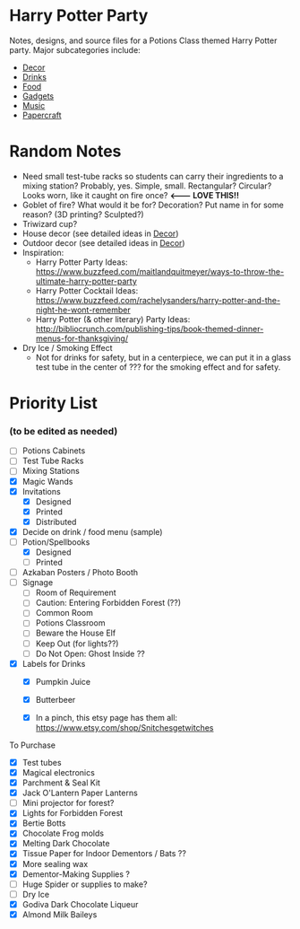 # Harry Potter Party

Notes, designs, and source files for a Potions Class themed Harry Potter party. Major subcategories include:

- [Decor](,Decor)
- [Drinks](./Drinks/)
- [Food](Food.md)
- [Gadgets](./Gadgets/)
- [Music](Music.md)
- [Papercraft](./Papercraft/)

# Random Notes

- Need small test-tube racks so students can carry their ingredients to a mixing station? Probably, yes. Simple, small. Rectangular? Circular? Looks worn, like it caught on fire once?  **<--- LOVE THIS!!** 
- Goblet of fire? What would it be for? Decoration? Put name in for some reason?  (3D printing? Sculpted?)
- Triwizard cup?
- House decor (see detailed ideas in [Decor](,Decor))
- Outdoor decor (see detailed ideas in [Decor](,Decor))
- Inspiration: 
    - Harry Potter Party Ideas: https://www.buzzfeed.com/maitlandquitmeyer/ways-to-throw-the-ultimate-harry-potter-party
    - Harry Potter Cocktail Ideas: https://www.buzzfeed.com/rachelysanders/harry-potter-and-the-night-he-wont-remember
    - Harry Potter (& other literary) Party Ideas: http://bibliocrunch.com/publishing-tips/book-themed-dinner-menus-for-thanksgiving/
- Dry Ice / Smoking Effect
    - Not for drinks for safety, but in a centerpiece, we can put it in a glass test tube in the center of ??? for the smoking effect and for safety.



# Priority List 

### (to be edited as needed) 

- [ ] Potions Cabinets
- [ ] Test Tube Racks
- [ ] Mixing Stations
- [x] Magic Wands
- [x] Invitations
  - [x] Designed
  - [x] Printed
  - [x] Distributed
- [x] Decide on drink / food menu (sample)
- [ ] Potion/Spellbooks
  - [x] Designed
  - [ ] Printed
- [ ] Azkaban Posters / Photo Booth
- [ ] Signage
  - [ ] Room of Requirement
  - [ ] Caution: Entering Forbidden Forest (??)
  - [ ] Common Room
  - [ ] Potions Classroom
  - [ ] Beware the House Elf
  - [ ] Keep Out (for lights??)
  - [ ] Do Not Open: Ghost Inside ??
- [x] Labels for Drinks
  - [x] Pumpkin Juice
  - [x] Butterbeer
  - [x] In a pinch, this etsy page has them all: https://www.etsy.com/shop/Snitchesgetwitches



To Purchase

- [x] Test tubes
- [x] Magical electronics
- [x] Parchment & Seal Kit
- [x] Jack O'Lantern Paper Lanterns
- [ ] Mini projector for forest?
- [x] Lights for Forbidden Forest
- [x] Bertie Botts 
- [x] Chocolate Frog molds
- [x] Melting Dark Chocolate
- [x] Tissue Paper for Indoor Dementors / Bats ??
- [x] More sealing wax
- [x] Dementor-Making Supplies ?
- [ ] Huge Spider or supplies to make?
- [ ] Dry Ice
- [x] Godiva Dark Chocolate Liqueur
- [x] Almond Milk Baileys
